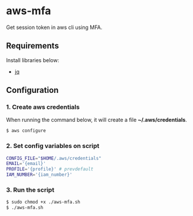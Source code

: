 # aws-mfa
Get session token in aws cli using MFA. 

## Requirements

Install libraries below:

* [jq](https://stedolan.github.io/jq/)

## Configuration

### 1. Create aws credentials

When running the command below, it will create a file **~/.aws/credentials**.
```bash
$ aws configure
```

### 2. Set config variables on script

```bash
CONFIG_FILE="$HOME/.aws/credentials"
EMAIL='{email}'
PROFILE='{profile}' # prevdefault
IAM_NUMBER='{iam_number}'
```

### 3. Run the script

```bash
$ sudo chmod +x ./aws-mfa.sh
$ ./aws-mfa.sh
```